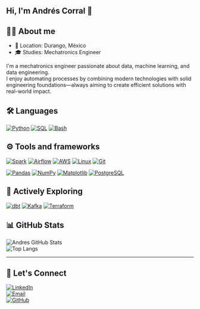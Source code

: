 ## Hi, I'm Andrés Corral  👋

## 🧑‍💻 About me

- 📍 Location: Durango, México
- 🎓 Studies: Mechatronics Engineer

I'm a mechatronics engineer passionate about data, machine learning, and data engineering.  
I enjoy automating processes by combining modern technologies with solid engineering foundations—always aiming to create efficient solutions with real-world impact.

## 🛠️ Languages

[![Python](https://img.shields.io/badge/Python-3776AB?logo=python&logoColor=white&style=for-the-badge)](https://www.python.org/)
[![SQL](https://img.shields.io/badge/SQL-4479A1?logo=postgresql&logoColor=white&style=for-the-badge)](https://www.postgresql.org/)
[![Bash](https://img.shields.io/badge/Bash-4EAA25?logo=gnubash&logoColor=white&style=for-the-badge)](https://www.gnu.org/software/bash/)

## ⚙️ Tools and frameworks

[![Spark](https://img.shields.io/badge/Spark-E25A1C?logo=apache-spark&logoColor=white&style=for-the-badge)](https://spark.apache.org/)
[![Airflow](https://img.shields.io/badge/Airflow-017CEE?logo=apache-airflow&logoColor=white&style=for-the-badge)](https://airflow.apache.org/)
[![AWS](https://img.shields.io/badge/AWS-FF9900?logo=amazon-aws&logoColor=white&style=for-the-badge)](https://aws.amazon.com/)
[![Linux](https://img.shields.io/badge/Linux-FCC624?logo=linux&logoColor=black&style=for-the-badge)](https://www.linux.org/)
[![Git](https://img.shields.io/badge/Git-F05032?logo=git&logoColor=white&style=for-the-badge)](https://git-scm.com/)

[![Pandas](https://img.shields.io/badge/Pandas-150458?logo=pandas&logoColor=white&style=for-the-badge)](https://pandas.pydata.org/)
[![NumPy](https://img.shields.io/badge/NumPy-013243?logo=numpy&logoColor=white&style=for-the-badge)](https://numpy.org/)
[![Matplotlib](https://img.shields.io/badge/Matplotlib-11557C?logo=matplotlib&logoColor=white&style=for-the-badge)](https://matplotlib.org/)
[![PostgreSQL](https://img.shields.io/badge/PostgreSQL-336791?logo=postgresql&logoColor=white&style=for-the-badge)](https://www.postgresql.org/)

## 🧠 Actively Exploring

[![dbt](https://img.shields.io/badge/dbt-FF694B?logo=dbt&logoColor=white&style=for-the-badge)](https://www.getdbt.com/)
[![Kafka](https://img.shields.io/badge/Kafka-231F20?logo=apache-kafka&logoColor=white&style=for-the-badge)](https://kafka.apache.org/)
[![Terraform](https://img.shields.io/badge/Terraform-623CE4?logo=terraform&logoColor=white&style=for-the-badge)](https://www.terraform.io/)

## 📊 GitHub Stats

![Andres GitHub Stats](https://github-readme-stats.vercel.app/api?username=andrescorralse&show_icons=true&theme=radical)  
![Top Langs](https://github-readme-stats.vercel.app/api/top-langs/?username=andrescorralse&layout=compact&theme=radical)

---

## 🤝 Let's Connect

[![LinkedIn](https://img.shields.io/badge/Connect%20on-LinkedIn-0A66C2?logo=linkedin&logoColor=white&style=for-the-badge)](https://www.linkedin.com/in/andrescorral)  
[![Email](https://img.shields.io/badge/Email-andres.corral%40gmail.com-D14836?logo=gmail&logoColor=white&style=for-the-badge)](mailto:andres.corral@gmail.com)  
[![GitHub](https://img.shields.io/badge/GitHub-andrescorralse-181717?logo=github&logoColor=white&style=for-the-badge)](https://github.com/andrescorralse)
